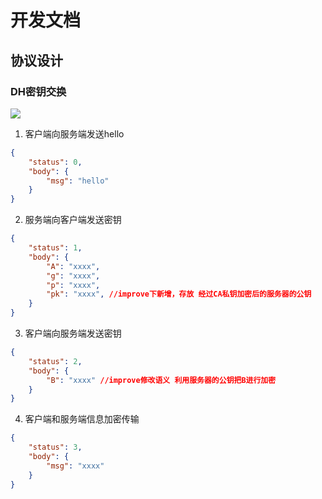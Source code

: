 # 开发文档

## 协议设计

### DH密钥交换

![](https://s1.ax1x.com/2022/06/20/XvE15F.png)

1. 客户端向服务端发送hello

```json
{
    "status": 0,
    "body": {
        "msg": "hello"
    }
}
```

2. 服务端向客户端发送密钥


```json
{
    "status": 1,
    "body": {
        "A": "xxxx",
        "g": "xxxx",
        "p": "xxxx",
        "pk": "xxxx", //improve下新增，存放 经过CA私钥加密后的服务器的公钥
    }
}
```

3. 客户端向服务端发送密钥

```json
{
    "status": 2,
    "body": {
        "B": "xxxx" //improve修改语义 利用服务器的公钥把B进行加密
    }
}
```

4. 客户端和服务端信息加密传输

```json
{
    "status": 3,
    "body": {
        "msg": "xxxx"
    }
}
```
